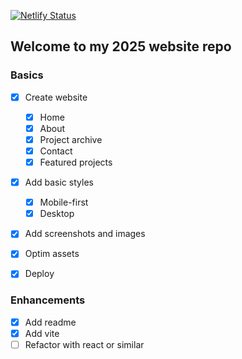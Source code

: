 [![Netlify Status](https://api.netlify.com/api/v1/badges/93679c9c-d962-4092-a4a8-12dcfd153b12/deploy-status)](https://app.netlify.com/projects/goofy-goodall-e1481e/deploys)

## Welcome to my 2025 website repo

### Basics

- [x] Create website

  - [x] Home
  - [x] About
  - [x] Project archive
  - [x] Contact
  - [x] Featured projects

- [x] Add basic styles
  - [x] Mobile-first
  - [x] Desktop
- [x] Add screenshots and images
- [x] Optim assets
- [x] Deploy

### Enhancements

- [x] Add readme
- [x] Add vite
- [ ] Refactor with react or similar
